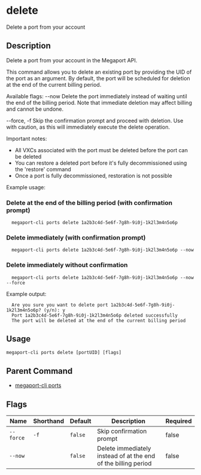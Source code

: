 # delete

Delete a port from your account

## Description

Delete a port from your account in the Megaport API.

This command allows you to delete an existing port by providing the UID of the port as an argument.
By default, the port will be scheduled for deletion at the end of the current billing period.

Available flags:
  --now    Delete the port immediately instead of waiting until the end of the billing period.
           Note that immediate deletion may affect billing and cannot be undone.
           
  --force, -f  Skip the confirmation prompt and proceed with deletion.
               Use with caution, as this will immediately execute the delete operation.

Important notes:
- All VXCs associated with the port must be deleted before the port can be deleted
- You can restore a deleted port before it's fully decommissioned using the 'restore' command
- Once a port is fully decommissioned, restoration is not possible

Example usage:

### Delete at the end of the billing period (with confirmation prompt)
```
  megaport-cli ports delete 1a2b3c4d-5e6f-7g8h-9i0j-1k2l3m4n5o6p

```

### Delete immediately (with confirmation prompt)
```
  megaport-cli ports delete 1a2b3c4d-5e6f-7g8h-9i0j-1k2l3m4n5o6p --now

```

### Delete immediately without confirmation
```
  megaport-cli ports delete 1a2b3c4d-5e6f-7g8h-9i0j-1k2l3m4n5o6p --now --force

```

Example output:
```
  Are you sure you want to delete port 1a2b3c4d-5e6f-7g8h-9i0j-1k2l3m4n5o6p? (y/n): y
  Port 1a2b3c4d-5e6f-7g8h-9i0j-1k2l3m4n5o6p deleted successfully
  The port will be deleted at the end of the current billing period

```



## Usage

```
megaport-cli ports delete [portUID] [flags]
```



## Parent Command

* [megaport-cli ports](megaport-cli_ports.md)




## Flags

| Name | Shorthand | Default | Description | Required |
|------|-----------|---------|-------------|----------|
| `--force` | `-f` | `false` | Skip confirmation prompt | false |
| `--now` |  | `false` | Delete immediately instead of at the end of the billing period | false |



